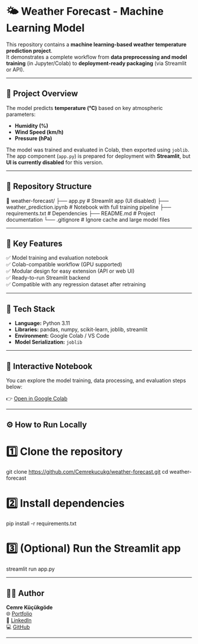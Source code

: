 # 🌤️ Weather Forecast - Machine Learning Model

This repository contains a **machine learning-based weather temperature prediction project**.  
It demonstrates a complete workflow from **data preprocessing and model training** (in Jupyter/Colab) to **deployment-ready packaging** (via Streamlit or API).

---

## 🧠 Project Overview
The model predicts **temperature (°C)** based on key atmospheric parameters:
- **Humidity (%)**
- **Wind Speed (km/h)**
- **Pressure (hPa)**

The model was trained and evaluated in Colab, then exported using `joblib`.  
The app component (`app.py`) is prepared for deployment with **Streamlit**, but **UI is currently disabled** for this version.

---

## 🧩 Repository Structure
📁 weather-forecast/
├── app.py # Streamlit app (UI disabled)
├── weather_prediction.ipynb # Notebook with full training pipeline
├── requirements.txt # Dependencies
├── README.md # Project documentation
└── .gitignore # Ignore cache and large model files


---

## 🚀 Key Features
✅ Model training and evaluation notebook  
✅ Colab-compatible workflow (GPU supported)  
✅ Modular design for easy extension (API or web UI)  
✅ Ready-to-run Streamlit backend  
✅ Compatible with any regression dataset after retraining  

---

## 🧰 Tech Stack
- **Language:** Python 3.11  
- **Libraries:** pandas, numpy, scikit-learn, joblib, streamlit  
- **Environment:** Google Colab / VS Code  
- **Model Serialization:** `joblib`  

---

## 📓 Interactive Notebook
You can explore the model training, data processing, and evaluation steps below:

👉 [Open in Google Colab](https://colab.research.google.com/github/Cemrekucukg/weather-forecast/blob/main/weather_prediction.ipynb)

---

## ⚙️ How to Run Locally
# 1️⃣ Clone the repository
git clone https://github.com/Cemrekucukg/weather-forecast.git
cd weather-forecast

# 2️⃣ Install dependencies
pip install -r requirements.txt

# 3️⃣ (Optional) Run the Streamlit app
streamlit run app.py

---

## 👩‍💻 Author
**Cemre Küçükgöde**  
🌐 [Portfolio](https://cemrekucukgode.com)  
💼 [LinkedIn](https://linkedin.com/in/cemre-kucukgode-/)  
💻 [GitHub](https://github.com/Cemrekucukg)

---




